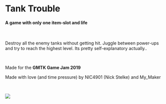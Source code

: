# Tank Trouble
#### A game with only one item-slot and life

&nbsp;


Destroy all the enemy tanks without getting hit. Juggle between power-ups and try to reach the highest level. Its pretty self-explanatory actually..

&nbsp;

Made for the **GMTK Game Jam 2019**

Made with love (and time pressure) by NIC4901 (Nick Stelke) and My_Maker

&nbsp;

![](https://img.itch.zone/aW1hZ2UvNDYxNTgzLzIzNDc5NjYuZ2lm/347x500/sGl4Ly.gif)